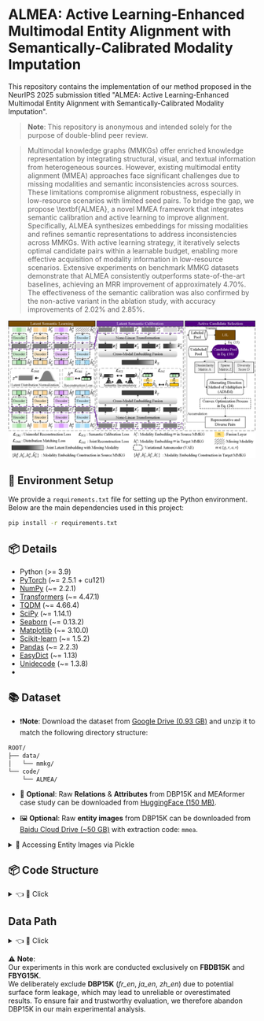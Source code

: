 # ALMEA: Active Learning-Enhanced Multimodal Entity Alignment with Semantically-Calibrated Modality Imputation

This repository contains the implementation of our method proposed in the NeurIPS 2025 submission titled "ALMEA: Active Learning-Enhanced Multimodal Entity Alignment with Semantically-Calibrated Modality Imputation".

> **Note**: This repository is anonymous and intended solely for the purpose of double-blind peer review.

> Multimodal knowledge graphs (MMKGs) offer enriched knowledge representation by integrating structural, visual, and textual information from heterogeneous sources. However, existing multimodal entity alignment (MMEA) approaches face significant challenges due to missing modalities and semantic inconsistencies across sources. These limitations compromise alignment robustness, especially in low-resource scenarios with limited seed pairs. To bridge the gap, we propose \textbf{ALMEA}, a novel MMEA framework that integrates semantic calibration and active learning to improve alignment. Specifically, ALMEA synthesizes embeddings for missing modalities and refines semantic representations to address inconsistencies across MMKGs. With active learning strategy, it iteratively selects optimal candidate pairs within a learnable budget, enabling more effective acquisition of modality information in low-resource scenarios. Extensive experiments on benchmark MMKG datasets demonstrate that ALMEA consistently outperforms state-of-the-art baselines, achieving an MRR improvement of approximately 4.70\%. The effectiveness of the semantic calibration was also confirmed by the non-active variant in the ablation study, with accuracy improvements of 2.02\% and 2.85\%.
<p align="center">
  <img src="picture/Figure_one_png.png" alt="ALMEA Framework" width="700"/>
</p>

## 🔧 Environment Setup

We provide a `requirements.txt` file for setting up the Python environment. Below are the main dependencies used in this project:

```bash
pip install -r requirements.txt
```

## 📦 Details

- Python (>= 3.9)
- [PyTorch](https://pytorch.org/) (~= 2.5.1 + cu121)
- [NumPy](https://numpy.org/) (~= 2.2.1)
- [Transformers](https://huggingface.co/transformers/) (~= 4.47.1)
- [TQDM](https://tqdm.github.io/) (~= 4.66.4)
- [SciPy](https://scipy.org/) (~= 1.14.1)
- [Seaborn](https://seaborn.pydata.org/) (~= 0.13.2)
- [Matplotlib](https://matplotlib.org/) (~= 3.10.0)
- [Scikit-learn](https://scikit-learn.org/) (~= 1.5.2)
- [Pandas](https://pandas.pydata.org/) (~= 2.2.3)
- [EasyDict](https://pypi.org/project/easydict/) (~= 1.13)
- [Unidecode](https://pypi.org/project/Unidecode/) (~= 1.3.8)
- 
## 📚 Dataset

- ❗**Note**: Download the dataset from [Google Drive (0.93 GB)](https://drive.google.com/file/d/1cX1LEMwECwsadmBc3iMu5LTUS5wlwZ30/view?usp=sharing) and unzip it to match the following directory structure:
```text
ROOT/
├── data/
│   └── mmkg/
└── code/
    └── ALMEA/
```

- 🧾 **Optional**: Raw **Relations** & **Attributes** from DBP15K and MEAformer case study can be downloaded from [HuggingFace (150 MB)](https://huggingface.co/datasets/HackCz/DBP15K_raw/blob/main/DBP_raw.zip).

- 🖼️ **Optional**: Raw **entity images** from DBP15K can be downloaded from [Baidu Cloud Drive (~50 GB)](https://pan.baidu.com/s/1nRpSLJtTUEXDD4cgfSZZQQ) with extraction code: `mmea`.

<details>
  <summary>📌 Accessing Entity Images via Pickle</summary>

```python
import pickle
zh_images = pickle.load(open("eva_image_resources/dbp15k/zh_dbp15k_link_img_dict_full.pkl", 'rb'))
print(zh_images["http://zh.dbpedia.org/resource/香港有線電視"].size)
```
</details>

## 📦 Code Structure

<details>
  <summary>👈 🔎 Click</summary>

```text
ALEA/
├── picture/
├── src/
│   ├── data_processing/
│   │   ├── __init__.py
│   │   ├── data.py
│   │   ├── distributed_utils.py
│   │   ├── tensorBoardManager.py
│   │   └── utils.py
│   ├── pre_train_models/
│   │   ├── __init__.py
│   │   ├── GNN_tools.py
│   │   ├── layers.py
│   │   ├── MCLEA.py
│   │   ├── MCLEA_loss.py
│   │   ├── MCLEA_tools.py
│   │   ├── RANKER.py
│   │   └── Tool_model.py
│   ├── torchlight/
│   │   ├── __init__.py
│   │   ├── logger.py
│   │   ├── metric.py
│   │   └── utils.py
│   ├── __init__.py
│   ├── ACS_ADMM.py
│   ├── almea.py
│   └── Semantic_Calibration_KL.py
├── config.py
├── main.py
├── README.md
├── requirements.txt
├── run.sh
└── run_experiments.sh
```
</details>

## Data Path

<details>
  <summary>👈 🔎 Click</summary>

```text
mmkg
├── DBP15K
│   ├── fr_en
│   │   ├── ent_ids_1
│   │   ├── ent_ids_2
│   │   ├── ill_ent_ids
│   │   ├── training_attrs_1
│   │   ├── training_attrs_2
│   │   ├── triples_1
│   │   └── triples_2
│   ├── ja_en
│   │   ├── ent_ids_1
│   │   ├── ent_ids_2
│   │   ├── ill_ent_ids
│   │   ├── training_attrs_1
│   │   ├── training_attrs_2
│   │   ├── triples_1
│   │   └── triples_2
│   ├── translated_ent_name
│   │   ├── dbp_fr_en.json
│   │   ├── dbp_ja_en.json
│   │   └── dbp_zh_en.json
│   └── zh_en
│       ├── ent_ids_1
│       ├── ent_ids_2
│       ├── ill_ent_ids
│       ├── training_attrs_1
│       ├── training_attrs_2
│       ├── triples_1
│       └── triples_2
├── FBDB15K
│   └── norm
│       ├── ent_ids_1
│       ├── ent_ids_2
│       ├── ill_ent_ids
│       ├── training_attrs_1
│       ├── training_attrs_2
│       ├── triples_1
│       └── triples_2
├── FBYG15K
│   └── norm
│       ├── ent_ids_1
│       ├── ent_ids_2
│       ├── ill_ent_ids
│       ├── training_attrs_1
│       ├── training_attrs_2
│       ├── triples_1
│       └── triples_2
├── embedding
│   └── glove.6B.300d.txt
├── pkls
│   ├── dbpedia_wikidata_15k_dense_GA_id_img_feature_dict.pkl
│   ├── dbpedia_wikidata_15k_norm_GA_id_img_feature_dict.pkl
│   ├── FBDB15K_id_img_feature_dict.pkl
│   ├── FBYG15K_id_img_feature_dict.pkl
│   ├── fr_en_GA_id_img_feature_dict.pkl
│   ├── ja_en_GA_id_img_feature_dict.pkl
│   └── zh_en_GA_id_img_feature_dict.pkl
├── MEAformer
└── dump
```
</details>

⚠️ **Note**:  
Our experiments in this work are conducted exclusively on **FBDB15K** and **FBYG15K**.  
We deliberately exclude **DBP15K** (*fr_en*, *ja_en*, *zh_en*) due to potential surface form leakage,  which may lead to unreliable or overestimated results. To ensure fair and trustworthy evaluation, we therefore abandon DBP15K in our main experimental analysis.


